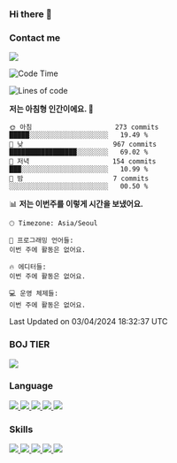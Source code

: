 ### Hi there 👋

<!-- Contact me-->
### Contact me
<a href="mailto:hiko1931@gmail.com">
    <img src="https://img.shields.io/badge/Gmail-D14836?logo=gmail&logoColor=white">
</a>

<!--START_SECTION:waka-->
![Code Time](http://img.shields.io/badge/Code%20Time-6%20hrs%2054%20mins-blue)

![Lines of code](https://img.shields.io/badge/%EC%A0%80%EB%8A%94%20%EC%97%AC%ED%83%9C%EA%B9%8C%EC%A7%80%20-58.3%20million%20%EC%A4%84%EC%9D%98%20%EC%BD%94%EB%93%9C%EB%A5%BC%20%EC%9E%91%EC%84%B1%ED%96%88%EC%96%B4%EC%9A%94.-blue)

**저는 아침형 인간이에요. 🐤** 

```text
🌞 아침                     273 commits         █████░░░░░░░░░░░░░░░░░░░░   19.49 % 
🌆 낮　                     967 commits         █████████████████░░░░░░░░   69.02 % 
🌃 저녁                     154 commits         ███░░░░░░░░░░░░░░░░░░░░░░   10.99 % 
🌙 밤　                     7 commits           ░░░░░░░░░░░░░░░░░░░░░░░░░   00.50 % 
```


📊 **저는 이번주를 이렇게 시간을 보냈어요.** 

```text
🕑︎ Timezone: Asia/Seoul

💬 프로그래밍 언어들: 
이번 주에 활동은 없어요.

🔥 에디터들: 
이번 주에 활동은 없어요.

💻 운영 체제들: 
이번 주에 활동은 없어요.
```


 Last Updated on 03/04/2024 18:32:37 UTC
<!--END_SECTION:waka-->

<!-- BOJ -->
### BOJ TIER
[![](http://mazassumnida.wtf/api/v2/generate_badge?boj=swifter)](https://solved.ac/swifter)

### Language
<a href="https://java.com">
    <img src="https://img.shields.io/badge/Java-007396?logo=java&logoColor=white">
</a>
<a href="https://kotlinlang.org">
    <img src="https://img.shields.io/badge/Kotlin-7F52FF?logo=kotlin&logoColor=white">
</a>
<a href="https://developer.mozilla.org/ko/docs/Web/JavaScript">
    <img src="https://img.shields.io/badge/JavaScript-F7DF1E?logo=javascript&logoColor=white">
</a>
<a href="https://isocpp.org/">
    <img src="https://img.shields.io/badge/C++-00599C?logo=cplusplus&logoColor=white">
</a>
<a href="https://learn.microsoft.com/ko-kr/dotnet/csharp/">
    <img src="https://img.shields.io/badge/csharp-239120?logo=csharp&logoColor=white">
</a>


### Skills
<a href="https://developer.android.com">
    <img src="https://img.shields.io/badge/Android-3DDC84?logo=android&logoColor=white">
</a>
<a href="https://reactivex.io">
    <img src="https://img.shields.io/badge/ReactiveX-B7178C?logo=ReactiveX&logoColor=white">
</a>
<a href="https://nodejs.org">
    <img src="https://img.shields.io/badge/Node.js-339933?logo=node.js&logoColor=white">
</a>
<a href="https://unity.com/kr">
    <img src="https://img.shields.io/badge/unity-FFFFFF?logo=unity&logoColor=black">
</a>
<a href="https://www.unrealengine.com/ko">
    <img src="https://img.shields.io/badge/unrealengine-0E1128?logo=unrealengine&logoColor=white">
</a>
